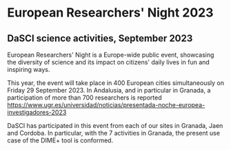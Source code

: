 # European Researchers' Night 2023

## DaSCI science activities, September 2023

European Researchers' Night is a Europe-wide public event, showcasing the diversity of science and its impact on citizens' daily lives in fun and inspiring ways.

This year, the event will take place in 400 European cities simultaneously on Friday 29 September 2023. In Andalusia, and in particular in Granada, a participation of more than 700 researchers is reported https://www.ugr.es/universidad/noticias/presentada-noche-europea-investigadores-2023 

DaSCI has participated in this event from each of our sites in Granada, Jaen and Cordoba. In particular, with the 7 activities in Granada, the present use case of the DIME+ tool is conformed.

